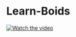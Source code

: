 # Learn-Boids

[![Watch the video](https://img.youtube.com/vi/<[VIDEO_ID](https://www.youtube.com/watch?v=vOzYeX557os)>/hqdefault.jpg)](https://www.youtube.com/embed/<[VIDEO_ID](https://www.youtube.com/watch?v=vOzYeX557os)https://www.youtube.com/watch?v=vOzYeX557os>)

